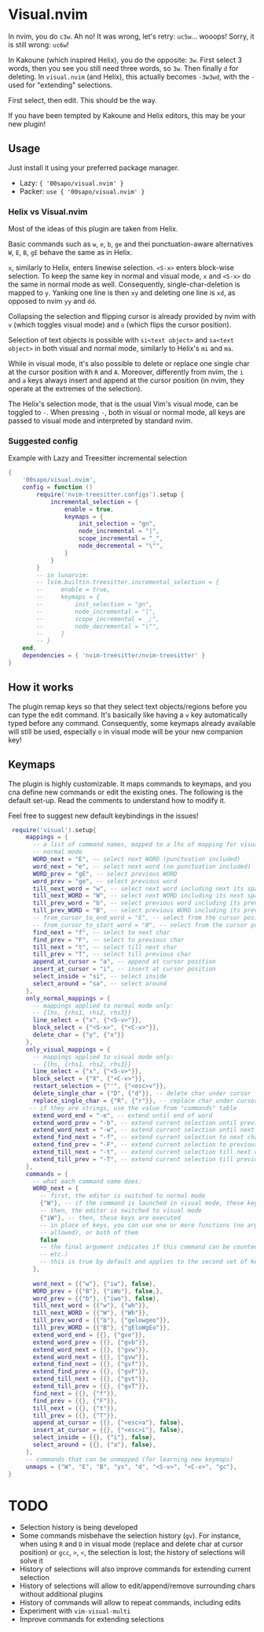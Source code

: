 # Visual.nvim

In nvim, you do `c3w`. Ah no! It was wrong, let's retry: `uc5w`... wooops! Sorry, it
is still wrong: `uc6w`!

In Kakoune (which inspired Helix), you do the opposite: `3w`. First select 3
words, then you see you still need three words, so `3w`. Then finally `d` for
deleting. In `visual.nvim` (and Helix), this actually becomes `-3w3wd`, with the `-`
used for "extending" selections.

First select, then edit. This should be the way.

If you have been tempted by Kakoune and Helix editors, this may be your new plugin!


## Usage

Just install it using your preferred package manager.

* Lazy: `{ '00sapo/visual.nvim' }`
* Packer: `use { '00sapo/visual.nvim' }`

### Helix vs Visual.nvim

Most of the ideas of this plugin are taken from Helix.

Basic commands such as `w`, `e`, `b`, `ge` and thei punctuation-aware alternatives
`W`, `E`, `B`, `gE` behave the same as in Helix.

`x`, similarly to Helix, enters linewise selection. `<S-x>` enters block-wise
selection. To keep the same key in normal and visual mode, `x` and `<S-x>` do the same
in normal mode as well. Consequently, single-char-deletion is mapped to `y`. Yanking
one line is then `xy` and deleting one line is `xd`, as opposed to nvim `yy` and
`dd`.

Collapsing the selection and flipping cursor is already provided by
nvim with `v` (which toggles visual mode) and `o` (which flips the cursor
position).

Selection of text objects is possible with `si<text object>` and `sa<text object>` in both visual and normal mode, similarly to Helix's `mi` and `ma`.

While in visual mode, it's also possible to delete or replace one single char at the
cursor position with `R` and `A`. Moreover, differently from nvim, the `i` and `a`
keys always insert and append at the cursor position (in nvim, they operate at the
extremes of the selection).

The Helix's selection mode, that is the usual Vim's visual mode, can be toggled to
`-`. When pressing `-`, both in visual or normal mode, all keys are passed to
visual mode and interpreted by standard nvim.


### Suggested config

Example with Lazy and Treesitter incremental selection
```lua
{
    '00sapo/visual.nvim',
    config = function ()
        require('nvim-treesitter.configs').setup { 
            incremental_selection = { 
                enable = true,
                keymaps = {
                    init_selection = "gn",
                    node_incremental = "|",
                    scope_incremental = "_",
                    node_decremental = "\"",
                }
            } 
        }
        -- in lunarvim:
        -- lvim.builtin.treesitter.incremental_selection = {
        --     enable = true,
        --     keymaps = {
        --         init_selection = "gn",
        --         node_incremental = "|",
        --         scope_incremental = _;",
        --         node_decremental = "\"",
        --     }
        -- }
    end,
    dependencies = { 'nvim-treesitter/nvim-treesitter' }
}
```

## How it works

The plugin remap keys so that they select text objects/regions before you can type the
edit command. It's basically like having a `v` key automatically typed before any
command. Consequently, some keymaps already available will still be used, especially `o`
in visual mode will be your new companion key!

## Keymaps

The plugin is highly customizable. It maps commands to keymaps, and you cna define new
commands or edit the existing ones. The following is the default set-up. Read the
comments to understand how to modify it.

Feel free to suggest new default keybindings in the issues!

```lua
 require('visual').setup{
     mappings = {
       -- a list of command names, mapped to a lhs of mapping for visual and
       -- normal mode
       WORD_next = "E", -- select next WORD (punctuation included)
       word_next = "e", -- select next word (no punctuation included)
       WORD_prev = "gE", -- select previous WORD
       word_prev = "ge", -- select previous word
       till_next_word = "w", -- select next word including next its space
       till_next_WORD = "W", -- select next WORD including its next space
       till_prev_word = "b", -- select previous word including its previous space
       till_prev_WORD = "B", -- select previous WORD including its previous space
       -- from_cursor_to_end_word = "E", -- select from the cursor position to the end of the word (as traditional e)
       -- from_cursor_to_start_word = "B", -- select from the cursor position to the beginning of the word (as traditional b)
       find_next = "f", -- select to next char
       find_prev = "F", -- select to previous char
       till_next = "t", -- select till next char
       till_prev = "T", -- select till previous char
       append_at_cursor = "a", -- append at cursor position
       insert_at_cursor = "i", -- insert at cursor position
       select_inside = "si", -- select inside
       select_around = "sa", -- select around
     },
     only_normal_mappings = {
       -- mappings applied to normal mode only:
       -- {lhs, {rhs1, rhs2, rhs3}}
       line_select = {"x", {"<S-v>"}},
       block_select = {"<S-x>", {"<C-v>"}},
       delete_char = {"y", {"x"}}
     },
     only_visual_mappings = {
       -- mappings applied to visual mode only:
       -- {lhs, {rhs1, rhs2, rhs3}}
       line_select = {"x", {"<S-v>"}},
       block_select = {"X", {"<C-v>"}},
       restart_selection = {"'", {"<esc>v"}},
       delete_single_char = {"D", {"d"}}, -- delete char under cursor
       replace_single_char = {"R", {"r"}}, -- replace char under cursor
      -- if they are strings, use the value from "commands" table
       extend_word_end = "-e", -- extend until end of word
       extend_word_prev = "-b", -- extend current selection until previous begin of word
       extend_word_next = "-w", -- extend current selection until next word
       extend_find_next = "-f", -- extend current selection to next char
       extend_find_prev = "-F", -- extend current selection to previous char
       extend_till_next = "-t", -- extend current selection till next char
       extend_till_prev = "-T", -- extend current selection till previous char
     },
     commands = {
       -- what each command name does:
       WORD_next = {
         -- first, the editor is switched to normal mode
         {"W"}, -- if the command is launched in visual mode, these keys are executed
         -- then, the editor is switched to visual mode
         {"iW"}, -- then, these keys are executed
         -- in place of keys, you can use one or more functions (no argument
         -- allowed), or both of them
         false
         -- the final argument indicates if this command can be counted (e.g. 3w, 4e,
         -- etc.)
         -- this is true by default and applies to the second set of keys only
       },
       
       word_next = {{"w"}, {"iw"}, false},
       WORD_prev = {{"B"}, {"iWo"}, false,},
       word_prev = {{"b"}, {"iwo"}, false},
       till_next_word = {{"w"}, {"wh"}},
       till_next_WORD = {{"W"}, {"Wh"}},
       till_prev_word = {{"b"}, {"gelowgeo"}},
       till_prev_WORD = {{"B"}, {"gEloWgEo"}},
       extend_word_end = {{}, {"gve"}},
       extend_word_prev = {{}, {"gvb"}},
       extend_word_next = {{}, {"gvw"}},
       extend_word_next = {{}, {"gvw"}},
       extend_find_next = {{}, {"gvf"}},
       extend_find_prev = {{}, {"gvF"}},
       extend_till_next = {{}, {"gvt"}},
       extend_till_prev = {{}, {"gvT"}},
       find_next = {{}, {"f"}},
       find_prev = {{}, {"F"}},
       till_next = {{}, {"t"}},
       till_prev = {{}, {"T"}},
       append_at_cursor = {{}, {"<esc>a"}, false},
       insert_at_cursor = {{}, {"<esc>i"}, false},
       select_inside = {{}, {"i"}, false},
       select_around = {{}, {"a"}, false},
     },
     -- commands that can be unmapped (for learning new keymaps)
     unmaps = {"W", "E", "B", "ys", "d", "<S-v>", "<C-v>", "gc"},
}
```

# TODO

* Selection history is being developed
* Some commands misbehave the selection history (`gv`). For instance, when using `R` and
  `D` in visual mode (replace and delete char at cursor position) or `gcc`, `>`, `<`, the selection is
  lost; the history of selections will solve it
* History of selections will also improve commands for extending current selection
* History of selections will allow to edit/append/remove surrounding chars
  without additional plugins
* History of commands will allow to repeat commands, including edits
* Experiment with `vim-visual-multi`
* Improve commands for extending selections
